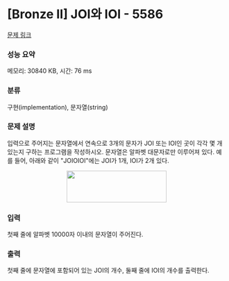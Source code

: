 # [Bronze II] JOI와 IOI - 5586 

[문제 링크](https://www.acmicpc.net/problem/5586) 

### 성능 요약

메모리: 30840 KB, 시간: 76 ms

### 분류

구현(implementation), 문자열(string)

### 문제 설명

<p>입력으로 주어지는 문자열에서 연속으로 3개의 문자가 JOI 또는 IOI인 곳이 각각 몇 개 있는지 구하는 프로그램을 작성하시오. 문자열은 알파벳 대문자로만 이루어져 있다. 예를 들어, 아래와 같이 "JOIOIOI"에는 JOI가 1개, IOI가 2개 있다.</p>

<p style="text-align: center;"><img alt="" src="https://www.acmicpc.net/upload/images/joioioi.png" style="width: 230px; height: 73px;"></p>

### 입력 

 <p>첫째 줄에 알파벳 10000자 이내의 문자열이 주어진다. </p>

### 출력 

 <p>첫째 줄에 문자열에 포함되어 있는 JOI의 개수, 둘째 줄에 IOI의 개수를 출력한다.</p>


